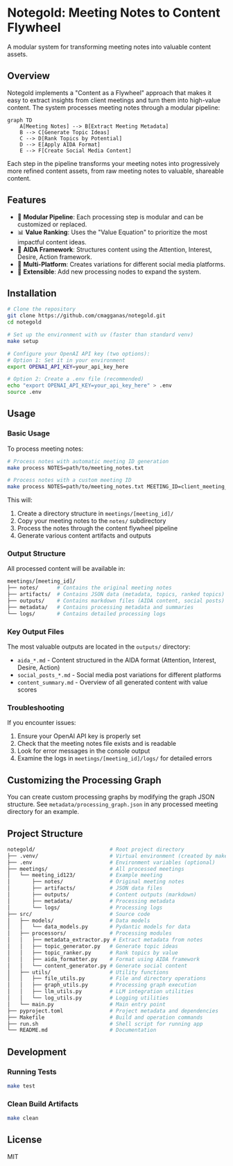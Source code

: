 # Notegold: Meeting Notes to Content Flywheel

A modular system for transforming meeting notes into valuable content assets.

## Overview

Notegold implements a "Content as a Flywheel" approach that makes it easy to extract insights from client meetings and turn them into high-value content. The system processes meeting notes through a modular pipeline:

```mermaid
graph TD
    A[Meeting Notes] --> B[Extract Meeting Metadata]
    B --> C[Generate Topic Ideas]
    C --> D[Rank Topics by Potential]
    D --> E[Apply AIDA Format]
    E --> F[Create Social Media Content]
```

Each step in the pipeline transforms your meeting notes into progressively more refined content assets, from raw meeting notes to valuable, shareable content.

## Features

- 🔄 **Modular Pipeline**: Each processing step is modular and can be customized or replaced.
- 📊 **Value Ranking**: Uses the "Value Equation" to prioritize the most impactful content ideas.
- 🎯 **AIDA Framework**: Structures content using the Attention, Interest, Desire, Action framework.
- 📱 **Multi-Platform**: Creates variations for different social media platforms.
- 📝 **Extensible**: Add new processing nodes to expand the system.

## Installation

```bash
# Clone the repository
git clone https://github.com/cmagganas/notegold.git
cd notegold

# Set up the environment with uv (faster than standard venv)
make setup

# Configure your OpenAI API key (two options):
# Option 1: Set it in your environment
export OPENAI_API_KEY=your_api_key_here

# Option 2: Create a .env file (recommended)
echo "export OPENAI_API_KEY=your_api_key_here" > .env
source .env
```

## Usage

### Basic Usage

To process meeting notes:

```bash
# Process notes with automatic meeting ID generation
make process NOTES=path/to/meeting_notes.txt

# Process notes with a custom meeting ID
make process NOTES=path/to/meeting_notes.txt MEETING_ID=client_meeting_20250417
```

This will:

1. Create a directory structure in `meetings/[meeting_id]/`
2. Copy your meeting notes to the `notes/` subdirectory
3. Process the notes through the content flywheel pipeline
4. Generate various content artifacts and outputs

### Output Structure

All processed content will be available in:

```bash
meetings/[meeting_id]/
├── notes/      # Contains the original meeting notes
├── artifacts/  # Contains JSON data (metadata, topics, ranked topics)
├── outputs/    # Contains markdown files (AIDA content, social posts)
├── metadata/   # Contains processing metadata and summaries
└── logs/       # Contains detailed processing logs
```

### Key Output Files

The most valuable outputs are located in the `outputs/` directory:

- `aida_*.md` - Content structured in the AIDA format (Attention, Interest, Desire, Action)
- `social_posts_*.md` - Social media post variations for different platforms
- `content_summary.md` - Overview of all generated content with value scores

### Troubleshooting

If you encounter issues:

1. Ensure your OpenAI API key is properly set
2. Check that the meeting notes file exists and is readable
3. Look for error messages in the console output
4. Examine the logs in `meetings/[meeting_id]/logs/` for detailed errors

## Customizing the Processing Graph

You can create custom processing graphs by modifying the graph JSON structure. See `metadata/processing_graph.json` in any processed meeting directory for an example.

## Project Structure

```bash
notegold/                        # Root project directory
├── .venv/                       # Virtual environment (created by make setup)
├── .env                         # Environment variables (optional)
├── meetings/                    # All processed meetings
│   └── meeting_id123/           # Example meeting
│       ├── notes/               # Original meeting notes
│       ├── artifacts/           # JSON data files
│       ├── outputs/             # Content outputs (markdown)
│       ├── metadata/            # Processing metadata
│       └── logs/                # Processing logs
├── src/                         # Source code
│   ├── models/                  # Data models
│   │   └── data_models.py       # Pydantic models for data
│   ├── processors/              # Processing modules
│   │   ├── metadata_extractor.py # Extract metadata from notes
│   │   ├── topic_generator.py   # Generate topic ideas
│   │   ├── topic_ranker.py      # Rank topics by value
│   │   ├── aida_formatter.py    # Format using AIDA framework
│   │   └── content_generator.py # Generate social content
│   ├── utils/                   # Utility functions
│   │   ├── file_utils.py        # File and directory operations
│   │   ├── graph_utils.py       # Processing graph execution
│   │   ├── llm_utils.py         # LLM integration utilities
│   │   └── log_utils.py         # Logging utilities
│   └── main.py                  # Main entry point
├── pyproject.toml               # Project metadata and dependencies
├── Makefile                     # Build and operation commands
├── run.sh                       # Shell script for running app
└── README.md                    # Documentation
```

## Development

### Running Tests

```bash
make test
```

### Clean Build Artifacts

```bash
make clean
```

## License

MIT
